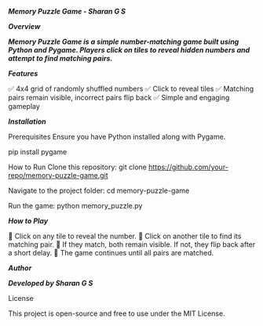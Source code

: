 ***Memory Puzzle Game - Sharan G S***

***Overview***

***Memory Puzzle Game is a simple number-matching game built using Python and Pygame. Players click on tiles to reveal hidden numbers and attempt to find matching pairs.***

***Features***

✅ 4x4 grid of randomly shuffled numbers
✅ Click to reveal tiles
✅ Matching pairs remain visible, incorrect pairs flip back
✅ Simple and engaging gameplay

***Installation***

Prerequisites
Ensure you have Python installed along with Pygame.

pip install pygame

How to Run
Clone this repository:
git clone https://github.com/your-repo/memory-puzzle-game.git

Navigate to the project folder:
cd memory-puzzle-game

Run the game:
python memory_puzzle.py

***How to Play***

🎯 Click on any tile to reveal the number.
🎯 Click on another tile to find its matching pair.
🎯 If they match, both remain visible. If not, they flip back after a short delay.
🎯 The game continues until all pairs are matched.

***Author***

***Developed by Sharan G S***

License

This project is open-source and free to use under the MIT License.
